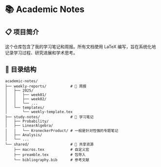# 📚  Academic Notes




## 📋 项目简介

这个仓库包含了我的学习笔记和周报。所有文档使用 LaTeX 编写，旨在系统化地记录学习过程、研究进展和学术思考。

## 📁 目录结构

```
academic-notes/
├── weekly-reports/           # 📅 周报
│   ├── 2025/
│   │   ├── week01/
│   │   ├── week02/
│   │   └── ...
│   └── templates/
│       └── weekly-template.tex
├── study-notes/              # 📖 学习笔记
│   ├── Probability/          
│   ├── LinearAlgebra/        
│   │   └── KroneckerProduct/ # 一般是针对性强的专题笔记
│   ├── Analysis/             
│   └── ...
└── shared/                   # 🔧 共享资源
    ├── macros.tex            # 自定义宏
    ├── preamble.tex          # 包导入
    └── bibliography.bib      # 参考文献

```
